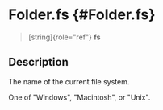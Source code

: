 Folder.fs {#Folder.fs}
=========

> [string]{role="ref"} **fs**

Description
-----------

The name of the current file system.

One of \"Windows\", \"Macintosh\", or \"Unix\".
